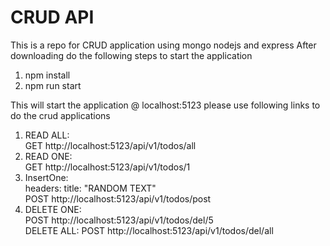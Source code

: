 # CRUD API
This is a repo for CRUD application using mongo nodejs and express
After downloading do the following steps to start the application
1. npm install
2. npm run start

This will start the application @ localhost:5123
please use following links to do the crud applications
<ol>
<li>READ ALL: 
  <br/>GET http://localhost:5123/api/v1/todos/all</li>
<li>READ ONE: 
  <br/>GET http://localhost:5123/api/v1/todos/1</li>
<li>InsertOne: 
  <br/>headers: title: "RANDOM TEXT"
  <br/>POST http://localhost:5123/api/v1/todos/post 
  </li>
<li>DELETE ONE: 
<br/>POST http://localhost:5123/api/v1/todos/del/5
  <br/>DELETE ALL: POST http://localhost:5123/api/v1/todos/del/all</li>
  
  
  
  
